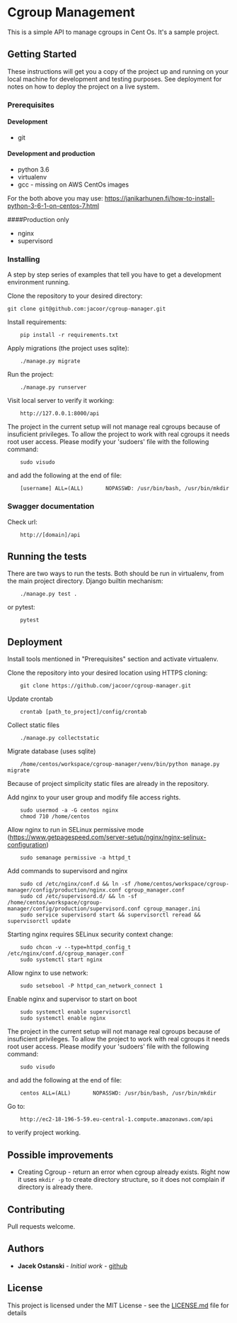 # Cgroup Management
This is a simple API to manage cgroups in Cent Os. It's a sample project.

## Getting Started
These instructions will get you a copy of the project up and running on your local machine for development and testing purposes. See deployment for notes on how to deploy the project on a live system.

### Prerequisites

#### Development
* git

#### Development and production
* python 3.6
* virtualenv
* gcc - missing on AWS CentOs images

For the both above you may use: https://janikarhunen.fi/how-to-install-python-3-6-1-on-centos-7.html

####Production only
* nginx
* supervisord

### Installing
A step by step series of examples that tell you have to get a development environment running.

Clone the repository to your desired directory:

```
git clone git@github.com:jacoor/cgroup-manager.git
```

Install requirements:
```
    pip install -r requirements.txt
```
Apply migrations (the project uses sqlite):
```
    ./manage.py migrate
```
Run the project:
```
    ./manage.py runserver
```
Visit local server to verify it working:
```
    http://127.0.0.1:8000/api
```
The project in the current setup will not manage real cgroups because of insuficient privileges. To allow the project to work with real cgroups it needs root user access. Please modify your 'sudoers' file with the following command:
```
    sudo visudo
```
and add the following at the end of file:
```
    [username] ALL=(ALL)       NOPASSWD: /usr/bin/bash, /usr/bin/mkdir
```
### Swagger documentation
Check url:
```
    http://[domain]/api
```
## Running the tests
There are two ways to run the tests. Both should be run in virtualenv, from the main project directory.
Django builtin mechanism:
```
    ./manage.py test .
```
or pytest:
```
    pytest
```
## Deployment
Install tools mentioned in "Prerequisites" section and activate virtualenv.

Clone the repository into your desired location using HTTPS cloning:

```
    git clone https://github.com/jacoor/cgroup-manager.git
```

Update crontab

```
    crontab [path_to_project]/config/crontab
```

Collect static files

```
    ./manage.py collectstatic
```

Migrate database (uses sqlite)

```
    /home/centos/workspace/cgroup-manager/venv/bin/python manage.py migrate
```

Because of project simplicity static files are already in the repository.

Add nginx to your user group and modify file access rights.

```
    sudo usermod -a -G centos nginx
    chmod 710 /home/centos
```

Allow nginx to run in SELinux permissive mode (https://www.getpagespeed.com/server-setup/nginx/nginx-selinux-configuration)

```
    sudo semanage permissive -a httpd_t
```

Add commands to supervisord and nginx

```
    sudo cd /etc/nginx/conf.d && ln -sf /home/centos/workspace/cgroup-manager/config/production/nginx.conf cgroup_manager.conf
    sudo cd /etc/supervisord.d/ && ln -sf /home/centos/workspace/cgroup-manager/config/production/supervisord.conf cgroup_manager.ini
    sudo service supervisord start && supervisorctl reread && supervisorctl update
```

Starting nginx requires SELinux security context change:

```
    sudo chcon -v --type=httpd_config_t /etc/nginx/conf.d/cgroup_manager.conf
    sudo systemctl start nginx
```

Allow nginx to use network:

```
    sudo setsebool -P httpd_can_network_connect 1
```

Enable nginx and supervisor to start on boot

```
    sudo systemctl enable supervisorctl
    sudo systemctl enable nginx
```

The project in the current setup will not manage real cgroups because of insuficient privileges. To allow the project to work with real cgroups it needs root user access. Please modify your 'sudoers' file with the following command:

```
    sudo visudo
```

and add the following at the end of file:

```
    centos ALL=(ALL)       NOPASSWD: /usr/bin/bash, /usr/bin/mkdir
```

Go to:

```
    http://ec2-18-196-5-59.eu-central-1.compute.amazonaws.com/api
```

to verify project working.

## Possible improvements

* Creating Cgroup - return an error when cgroup already exists. Right now it uses `mkdir -p` to create directory structure, so it does not complain if directory is already there.

## Contributing
Pull requests welcome.

## Authors
* **Jacek Ostanski** - *Initial work* - [github](https://github.com/jacoor)

## License
This project is licensed under the MIT License - see the [LICENSE.md](LICENSE.md) file for details